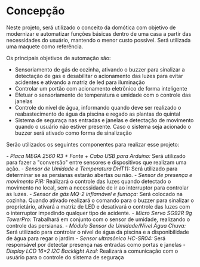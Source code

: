 
# Concepção

Neste projeto, será utilizado o conceito da domótica com objetivo de modernizar e automatizar funções básicas dentro de uma casa a partir das necessidades do usuário, mantendo o menor custo possível. Será utilizada uma maquete como referência.

Os principais objetivos de automação são:

- Sensoriamento de gás de cozinha, ativando o buzzer para sinalizar a detectação de gas e desabilitar o acionamento das luzes para evitar acidentes e ativando a matriz de led para iluminação
- Controlar um portão com acionamento eletrônico de forma inteligente
- Efetuar o sensoriamento de temperatura e umidade com o controle das janelas
- Controle do nível de água, informando quando deve ser realizado o reabastecimento de água da piscina e regado as plantas do quintal
- Sistema de seguraça nas entradas e janelas e detectação de movimento quando o usuário não estiver presente. Caso o sistema seja acionado o buzzer será ativado como forma de sinalização

Serão utilizados os seguintes componentes para realizar esse projeto:

*- Placa MEGA 2560 R3 + Fonte + Cabo USB para Arduino:*
Será utilizado para fazer a "conversão" entre sensores e dispositivos que realizam uma ação.
*- Sensor de Umidade e Temperatura DHT11:*
Será utilizado para determinar se as persianas estarão abertas ou não.
*- Sensor de presença e movimento PIR:*
Realizará o controle das luzes quando detectado o movimento no local, sem a necessidade de ir ao interruptor para controlar as luzes.
*- Sensor de gás MQ-2 inflamável e fumaça:*
Será colocado na cozinha. Quando ativado realizará o comando para o buzzer para sinalizar o proprietário, ativará a matriz de LED e desativará o controle das luzes com o interruptor impedindo qualquer tipo de acidente.
*- Micro Servo SG92R 9g TowerPro:*
Trabalhará em conjunto com o sensor de umidade, realizando o controle das persianas.
*- Módulo Sensor de Umidade/Nível Água Chuva:*
Será utilizado para controlar o nível de água da piscina e a disponibilidade de água para regar o jardim
*- Sensor ultrasônico HC-SR04:*
Será responsável por detectar presença nas entradas como portas e janelas
*- Display LCD 16×2 I2C Backlight Azul:*
Realizará a comunicação com o usuário para o controle do sistema de seguraça


